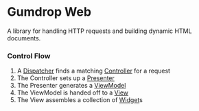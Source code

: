 # Gumdrop Web

A library for handling HTTP requests and building dynamic HTML documents.

### Control Flow

1. A [Dispatcher](gumdrop/web/control/Dispatcher.java) finds a matching [Controller](gumdrop/web/control/Controller.java) for a request
2. The Controller sets up a [Presenter](gumdrop/web/control/Presenter.java)
3. The Presenter generates a [ViewModel](gumdrop/web/html/ViewModel.java)
4. The ViewModel is handed off to a [View](gumdrop/web/html/View.java)
5. The View assembles a collection of [Widget](gumdrop/web/html/Widget.java)s

